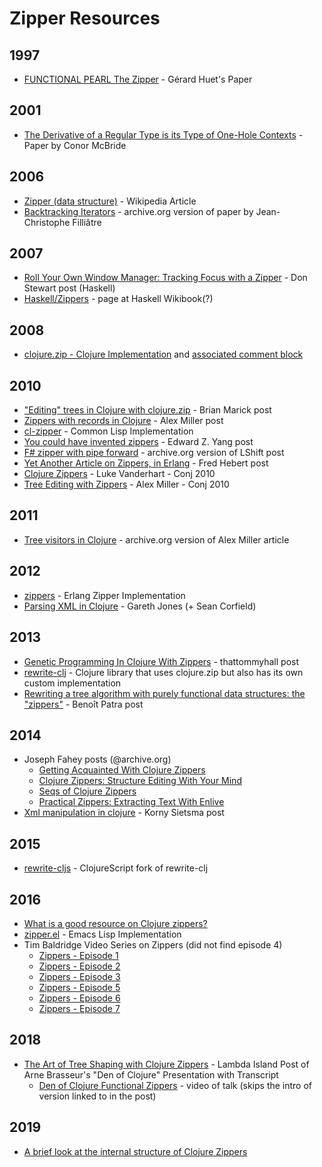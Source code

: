 # Zipper Resources

## 1997

* [FUNCTIONAL PEARL The
  Zipper](https://www.st.cs.uni-saarland.de/edu/seminare/2005/advanced-fp/docs/huet-zipper.pdf) -
  Gérard Huet's Paper

## 2001

* [The Derivative of a Regular Type is its Type of One-Hole
  Contexts](http://strictlypositive.org/diff.pdf) - Paper by Conor
  McBride

## 2006

* [Zipper (data
  structure)](https://en.wikipedia.org/wiki/Zipper_(data_structure)) -
  Wikipedia Article
* [Backtracking
  Iterators](https://web.archive.org/web/20240416221628/https://www.lri.fr/~filliatr/publis/enum2.pdf) -
  archive.org version of paper by Jean-Christophe Filliâtre

## 2007

* [Roll Your Own Window Manager: Tracking Focus with a
  Zipper](https://donsbot.wordpress.com/2007/05/17/roll-your-own-window-manager-tracking-focus-with-a-zipper/) -
  Don Stewart post (Haskell)
* [Haskell/Zippers](https://en.wikibooks.org/wiki/Haskell/Zippers) -
  page at Haskell Wikibook(?)

## 2008

* [clojure.zip - Clojure
  Implementation](https://github.com/clojure/clojure/blob/31a051dbd65eb0d55603fe8cba998abe4c0f14e2/src/zip.clj)
  and [associated comment
  block](https://github.com/clojure/clojure/blob/31a051dbd65eb0d55603fe8cba998abe4c0f14e2/src/zip.clj#L197-L221)

## 2010

* ["Editing" trees in Clojure with
  clojure.zip](http://www.exampler.com/blog/2010/09/01/editing-trees-in-clojure-with-clojurezip/) -
  Brian Marick post
* [Zippers with records in
  Clojure](https://puredanger.github.io/tech.puredanger.com/2010/10/22/zippers-with-records-in-clojure/) -
  Alex Miller post
* [cl-zipper](https://github.com/danielfm/cl-zipper) - Common Lisp
  Implementation
* [You could have invented
  zippers](http://blog.ezyang.com/2010/04/you-could-have-invented-zippers/) -
  Edward Z. Yang post
* [F# zipper with pipe
  forward](https://web.archive.org/web/20101231210759/http://www.lshift.net/blog/2010/12/30/f-zipper-with-pipe-forward) -
  archive.org version of LShift post
* [Yet Another Article on Zippers, in
  Erlang](https://ferd.ca/yet-another-article-on-zippers.html) - Fred
  Hebert post
* [Clojure Zippers](https://www.youtube.com/watch?v=6c4DJX2Xr3k) -
  Luke Vanderhart - Conj 2010
* [Tree Editing with
  Zippers](https://www.youtube.com/watch?v=PS61gtzgnpE) - Alex
  Miller - Conj 2010

## 2011

* [Tree visitors in
  Clojure](https://web.archive.org/web/20110924033129/https://www.ibm.com/developerworks/library/j-treevisit/) -
  archive.org version of Alex Miller article

## 2012

* [zippers](https://github.com/ferd/zippers) - Erlang Zipper
  Implementation
* [Parsing XML in
  Clojure](https://clojure-doc.org/articles/cookbooks/parsing_xml_with_zippers/) - Gareth Jones (+ Sean Corfield)

## 2013

* [Genetic Programming In Clojure With
  Zippers](http://www.thattommyhall.com/2013/08/23/genetic-programming-in-clojure-with-zippers/) -
  thattommyhall post
* [rewrite-clj](https://github.com/clj-commons/rewrite-clj/tree/e85db07bb7664264680cf12e5c4db2c03507e68a) -
  Clojure library that uses clojure.zip but also has its own custom
  implementation
* [Rewriting a tree algorithm with purely functional data structures:
  the
  "zippers"](https://www.benoitpatra.com/2013/07/24/rethink-a-basic-tree-algorithm-with-purely-functional-data-structures-the-zippers/) -
  Benoît Patra post

## 2014

* Joseph Fahey posts (@archive.org)
  * [Getting Acquainted With Clojure
    Zippers](https://web.archive.org/web/20220219131230/http://josf.info/blog/2014/03/21/getting-acquainted-with-clojure-zippers/)
  * [Clojure Zippers: Structure Editing With Your
    Mind](https://web.archive.org/web/20220327063559/http://josf.info/blog/2014/03/28/clojure-zippers-structure-editing-with-your-mind/)
  * [Seqs of Clojure
    Zippers](https://web.archive.org/web/20220407184944/http://josf.info/blog/2014/04/14/seqs-of-clojure-zippers/)
  * [Practical Zippers: Extracting Text With
    Enlive](https://web.archive.org/web/20220407184944/http://josf.info/blog/2014/10/02/practical-zippers-extracting-text-with-enlive/)
* [Xml manipulation in
  clojure](https://blog.korny.info/2014/03/08/xml-for-fun-and-profit.html) -
  Korny Sietsma post

## 2015

* [rewrite-cljs](https://github.com/clj-commons/rewrite-cljs/commit/47e44032aebb6d94dfd59d66c99f66af385de2e2) -
  ClojureScript fork of rewrite-clj

## 2016

* [What is a good resource on Clojure
  zippers?](https://www.reddit.com/r/Clojure/comments/4la8gs/what_is_a_good_resource_on_clojure_zippers/)
* [zipper.el](https://github.com/xiongtx/zipper.el) - Emacs Lisp
  Implementation
* Tim Baldridge Video Series on Zippers (did not find episode 4)
  * [Zippers - Episode 1](https://www.youtube.com/watch?v=GzM9ASu2luw)
  * [Zippers - Episode 2](https://www.youtube.com/watch?v=5VAEXYYdfWY)
  * [Zippers - Episode 3](https://www.youtube.com/watch?v=-us4-NwUauU)
  * [Zippers - Episode 5](https://www.youtube.com/watch?v=_fTcOfSHouQ)
  * [Zippers - Episode 6](https://www.youtube.com/watch?v=zyljqeZzmdE)
  * [Zippers - Episode 7](https://www.youtube.com/watch?v=j3TtkPj0W-8)

## 2018

* [The Art of Tree Shaping with Clojure
  Zippers](https://lambdaisland.com/blog/2018-11-26-art-tree-shaping-clojure-zip) -
  Lambda Island Post of Arne Brasseur's "Den of Clojure" Presentation
  with Transcript
  * [Den of Clojure Functional
    Zippers](https://www.youtube.com/watch?v=HJJG-xbXRdg) - video of
    talk (skips the intro of version linked to in the post)

## 2019

* [A brief look at the internal structure of Clojure
  Zippers](https://blog.jakubholy.net/2019/briefly-internal-structure-of-clojure-zippers/)

